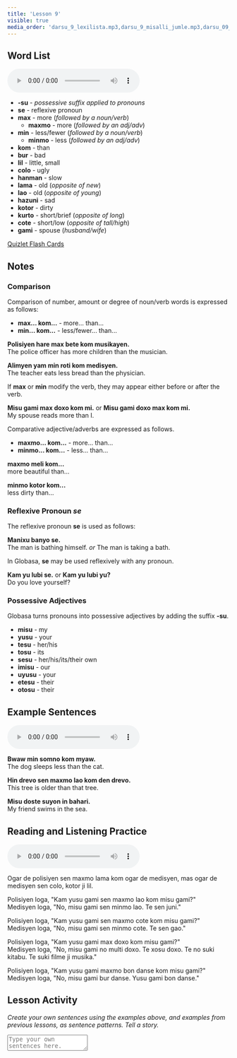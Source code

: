 ```yaml
---
title: 'Lesson 9'
visible: true
media_order: 'darsu_9_lexilista.mp3,darsu_9_misalli_jumle.mp3,darsu_09_doxoli_abyasa.mp3'
---
```


## Word List

<audio controls>
 <source src="/darsu/09/darsu_9_lexilista.mp3" type="audio/mp3" />
 <p>Your user agent does not support the HTML5 Audio element.</p>
</audio>

* **-su** - _possessive suffix applied to pronouns_
* **se** - reflexive pronoun 
* **max** - more (_followed by a noun/verb_)
	* **maxmo** - more (_followed by an adj/adv_)  
* **min** - less/fewer (_followed by a noun/verb_)
	* **minmo** - less (_followed by an adj/adv_)
* **kom** - than
* **bur** - bad
* **lil** - little, small
* **colo** - ugly
* **hanman** - slow
* **lama** - old (_opposite of new_)
* **lao** - old (_opposite of young_)
* **hazuni** - sad
* **kotor** - dirty
* **kurto** - short/brief (_opposite of long_)
* **cote** - short/low (_opposite of tall/high_)
* **gami** - spouse (_husband/wife_)

[Quizlet Flash Cards](https://quizlet.com/557303345/globasa-101-lesson-9-flash-cards/)

## Notes
### Comparison

Comparison of number, amount or degree of noun/verb words is expressed as follows:

* **max... kom...** - more... than...  
* **min... kom...** - less/fewer... than...

**Polisiyen hare max bete kom musikayen.**  
The police officer has more children than the musician.  

**Alimyen yam min roti kom medisyen.**  
The teacher eats less bread than the physician.  

If **max** or **min** modify the verb, they may appear either before or after the verb. 

**Misu gami max doxo kom mi.** or **Misu gami doxo max kom mi.**  
My spouse reads more than I.

Comparative adjective/adverbs are expressed as follows. 

* **maxmo... kom...** - more... than...  
* **minmo... kom...** - less... than...

**maxmo meli kom...**  
more beautiful than...    

**minmo kotor kom...**  
less dirty than... 

### Reflexive Pronoun _se_

The reflexive pronoun **se** is used as follows:

**Manixu banyo se.**  
The man is bathing himself. _or_ The man is taking a bath.

In Globasa, **se** may be used reflexively with any pronoun.

**Kam yu lubi se.** or **Kam yu lubi yu?**  
Do you love yourself?

### Possessive Adjectives

Globasa turns pronouns into possessive adjectives by adding the suffix **-su**.  

* **misu** - my  
* **yusu** - your  
* **tesu** - her/his  
* **tosu** - its  
* **sesu** - her/his/its/their own  
* **imisu** - our  
* **uyusu** - your  
* **etesu** - their  
* **otosu** - their

## Example Sentences

<audio controls>
 <source src="/darsu/09/darsu_9_misalli_jumle.mp3" type="audio/mp3" />
 <p>Your user agent does not support the HTML5 Audio element.</p>
</audio>

**Bwaw min somno kom myaw.**  
The dog sleeps less than the cat.

**Hin drevo sen maxmo lao kom den drevo.**  
This tree is older than that tree.

**Misu doste suyon in bahari.**  
My friend swims in the sea.

## Reading and Listening Practice

<audio controls>
 <source src="/darsu/09/darsu_09_doxoli_abyasa.mp3" type="audio/mp3" />
 <p>Your user agent does not support the HTML5 Audio element.</p>
</audio>

Ogar de polisiyen sen maxmo lama kom ogar de medisyen, mas ogar de medisyen sen colo, kotor ji lil.

Polisiyen loga, "Kam yusu gami sen maxmo lao kom misu gami?"    
Medisyen loga, "No, misu gami sen minmo lao. Te sen juni."  

Polisiyen loga, "Kam yusu gami sen maxmo cote kom misu gami?"    
Medisyen loga, "No, misu gami sen minmo cote. Te sen gao."  

Polisiyen loga, "Kam yusu gami max doxo kom misu gami?"  
Medisyen loga, "No, misu gami no multi doxo. Te xosu doxo. Te no suki kitabu. Te suki filme ji musika."  

Polisiyen loga, "Kam yusu gami maxmo bon danse kom misu gami?"    
Medisyen loga, "No, misu gami bur danse. Yusu gami bon danse."  

## Lesson Activity

_Create your own sentences using the examples above, and examples from previous lessons, as sentence patterns. Tell a story._

<textarea width="100%" spellcheck="false" placeholder="Type your own sentences here."></textarea>